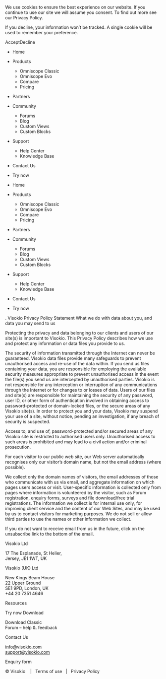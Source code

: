 We use cookies to ensure the best experience on our website. If you continue to use our site we will assume you consent. To find out more see our Privacy Policy.

If you decline, your information won’t be tracked. A single cookie will be used to remember your preference.

AcceptDecline

*   Home
*   Products
    *   Omniscope Classic
    *   Omniscope Evo
    *   Compare
    *   Pricing
*   Partners
*   Community
    *   Forums
    *   Blog
    *   Custom Views
    *   Custom Blocks
*   Support
    *   Help Center
    *   Knowledge Base
*   Contact Us
*   Try now

*   Home
*   Products
    *   Omniscope Classic
    *   Omniscope Evo
    *   Compare
    *   Pricing
*   Partners
*   Community
    *   Forums
    *   Blog
    *   Custom Views
    *   Custom Blocks
*   Support
    *   Help Center
    *   Knowledge Base
*   Contact Us
*   Try now

<img src="https://visokio.com/wp-content/uploads/2019/08/visokio-omniscope-banner-3-800x400.png" width="0" height="0" style="width:0;height:0;" data-pin-description="Developers of Omniscope &ndash. Business Intelligence software for data processing, analytics and reporting." alt="" />. Visokio Privacy Policy Statement What we do with data about you, and data you may send to us

Protecting the privacy and data belonging to our clients and users of our site(s) is important to Visokio. This Privacy Policy describes how we use and protect any information or data files you provide to us.

The security of information transmitted through the Internet can never be guaranteed. Visokio data files provide many safeguards to prevent unauthorised access and re-use of the data within. If you send us files containing your data, you are responsible for employing the available security measures appropriate to prevent unauthorised access in the event the file(s) you send us are intercepted by unauthorised parties. Visokio is not responsible for any interception or interruption of any communications through the Internet or for changes to or losses of data. Users of our files and site(s) are responsible for maintaining the security of any password, user ID, or other form of authentication involved in obtaining access to password-protected or domain-locked files, or the secure areas of any Visokio site(s). In order to protect you and your data, Visokio may suspend your use of a site, without notice, pending an investigation, if any breach of security is suspected.

Access to, and use of, password-protected and/or secured areas of any Visokio site is restricted to authorised users only. Unauthorised access to such areas is prohibited and may lead to a civil action and/or criminal prosecution.

For each visitor to our public web site, our Web server automatically recognises only our visitor’s domain name, but not the email address (where possible).

We collect only the domain names of visitors, the email addresses of those who communicate with us via email, and aggregate information on which pages users access or visit. User-specific information is collected only from pages where information is volunteered by the visitor, such as Forum registration, enquiry forms, surveys and file download/free trial registrations. The information we collect is for internal use only, for improving client service and the content of our Web Sites, and may be used by us to contact visitors for marketing purposes. We do not sell or allow third parties to use the names or other information we collect.

If you do not want to receive email from us in the future, click on the unsubscribe link to the bottom of the email.

Visokio Ltd

17 The Esplanade, St Helier,  
Jersey, JE1 1WT, UK

Visokio (UK) Ltd

New Kings Beam House  
22 Upper Ground  
SE1 9PD, London, UK  
+44 20 7351 4646

Resources

Try now Download

Download Classic  
Forum – help &. feedback

Contact Us

info@visokio.com  
support@visokio.com

Enquiry form

© Visokio    |   Terms of use   |   Privacy Policy